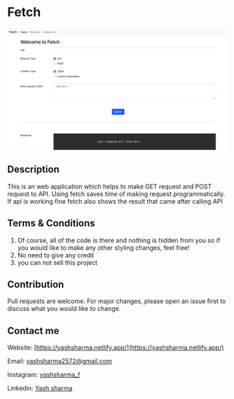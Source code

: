 # Fetch
![](images/home.png)
## Description
This is an web application which helps to make GET request and POST request to API. Using fetch saves time of making request programmatically. If api is working fine fetch also shows the result that came after calling API
## Terms & Conditions
1. Of course, all of the code is there and nothing is hidden from you so if you would like to make any other styling changes, feel free!
2. No need to give any credit
4. you can not sell this project

## Contribution
Pull requests are welcome. For major changes, please open an issue first to discuss what you would like to change.

## Contact me
Website: [https://yashsharma.netlify.app/](https://yashsharma.netlify.app/)

Email: yashsharma2572@gmail.com

Instagram: [yashsharma_f](https://www.instagram.com/yashsharma_f/)

Linkedin: [Yash sharma](https://www.linkedin.com/in/yash-sharma-4276b61b5/)
